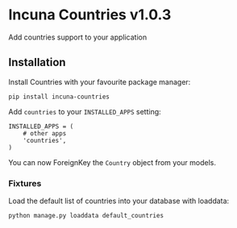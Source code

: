 # Incuna Countries v1.0.3

Add countries support to your application

## Installation

Install Countries with your favourite package manager:

    pip install incuna-countries

Add `countries` to your `INSTALLED_APPS` setting:

    INSTALLED_APPS = (
        # other apps
        'countries',
    )

You can now ForeignKey the ```Country``` object from your models.

### Fixtures

Load the default list of countries into your database with loaddata:
   
    python manage.py loaddata default_countries
